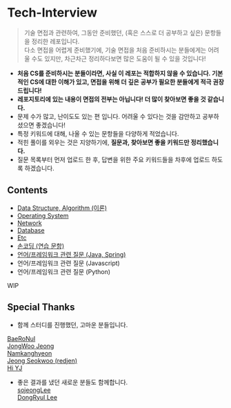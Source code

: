 # Tech-Interview

> 기술 면접과 관련하여, 그동안 준비했던, (혹은 스스로 더 공부하고 싶은) 문항들을 정리한 레포입니다.  
> 다소 면접을 어렵게 준비했기에, 기술 면접을 처음 준비하시는 분들에게는 어려울 수도 있지만, 차근차근 정리하다보면 많은 도움이 될 수 있을 것입니다!

- **처음 CS를 준비하시는 분들이라면, 사실 이 레포는 적합하지 않을 수 있습니다. 기본적인 CS에 대한 이해가 있고, 면접을 위해 더 깊은 공부가 필요한 분들에게 적극 권장드립니다!**
- **레포지토리에 있는 내용이 면접의 전부는 아닙니다! 더 많이 찾아보면 좋을 것 같습니다.**
- 문제 수가 많고, 난이도도 있는 편 입니다. 어려울 수 있다는 것을 감안하고 공부하셨으면 좋겠습니다!
- 특정 키워드에 대해, 나올 수 있는 문항들을 다양하게 적었습니다.
- 적힌 풀이를 외우는 것은 지양하기에, **질문과, 찾아보면 좋을 키워드만 정리했습니다.**
- 질문 목록부터 먼저 업로드 한 후, 답변을 위한 주요 키워드들을 차후에 업로드 하도록 하겠습니다.

## Contents

- [Data Structure, Algorithm (이론)](https://github.com/VSFe/Tech-Interview/blob/main/01-DATA_STRUCTURE_ALGORITHM.md)
- [Operating System](https://github.com/VSFe/Tech-Interview/blob/main/02-OPERATING_SYSTEM.md)
- [Network](https://github.com/VSFe/Tech-Interview/blob/main/03-NETWORK.md)
- [Database](https://github.com/VSFe/Tech-Interview/blob/main/04-DATABASE.md)
- [Etc](https://github.com/VSFe/Tech-Interview/blob/main/05-ETC.md)
- [손코딩 (연습 문항)](https://github.com/VSFe/Tech-Interview/blob/main/06-ALGORITHM.md)
- [언어/프레임워크 관련 질문 (Java, Spring)](https://github.com/VSFe/Tech-Interview/blob/main/07-JAVA_SPRING.md)
- 언어/프레임워크 관련 질문 (Javascript)
- 언어/프레임워크 관련 질문 (Python)

WIP

## Special Thanks
- 함께 스터디를 진행했던, 고마운 분들입니다.

[BaeRoNuI](https://github.com/BaeRoNuI)  
[JongWoo Jeong](https://github.com/knight7024)  
[Namkanghyeon](https://github.com/Namkanghyeon)  
[Jeong Seokwoo (redjen)](https://github.com/redjen8)  
[Hi YJ](https://github.com/0general)

+ 좋은 결과를 냈던 새로운 분들도 함께합니다.  
[sojeongLee](https://github.com/sojeongLee0125)  
[DongRyul Lee](https://github.com/Al7ech)
